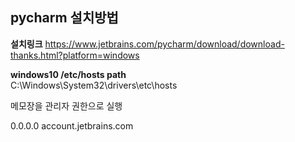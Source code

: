 ## pycharm 설치방법

**설치링크**
https://www.jetbrains.com/pycharm/download/download-thanks.html?platform=windows

**windows10 /etc/hosts path**  
C:\Windows\System32\drivers\etc\hosts

메모장을 관리자 권한으로 실행

0.0.0.0 account.jetbrains.com


<!--stackedit_data:
eyJoaXN0b3J5IjpbLTQ0NDc2NTYwNCwtOTYxNjQyMTAyXX0=
-->